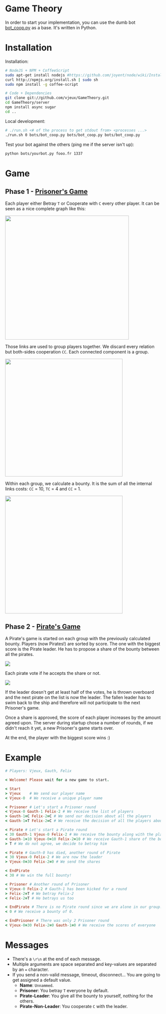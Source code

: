 Game Theory
===========

In order to start your implementation, you can use the dumb bot [bot_coop.py](https://github.com/vjeux/GameTheory/blob/master/bots/bot_coop.py) as a base. It's written in Python.

Installation
============

Installation:

```bash
# NodeJS + NPM + CoffeeScript
sudo apt-get install nodejs #https://github.com/joyent/node/wiki/Installing-Node.js-via-package-manager
curl http://npmjs.org/install.sh | sudo sh
sudo npm install -g coffee-script

# Code + Dependencies
git clone git://github.com/vjeux/GameTheory.git
cd GameTheory/server
npm install async sugar
cd ..
```

Local development:

```bash
# ./run.sh <# of the process to get stdout from> <processes ...>
./run.sh 0 bots/bot_coop.py bots/bot_coop.py bots/bot_coop.py
```

Test your bot against the others (ping me if the server isn't up):

```bash
python bots/yourbot.py fooo.fr 1337
```

Game
====

Phase 1 - [Prisoner's Game](http://en.wikipedia.org/wiki/Prisoner%27s_dilemma)
---------

Each player either Betray ```T``` or Cooperate with ```C``` every other player. It can be seen as a nice complete graph like this:

<img src="http://fooo.fr/~vjeux/epita/game-theory/images/prionnier_1.png" width="400px" />

Those links are used to group players together. We discard every relation but both-sides cooperation ```CC```. Each connected component is a group.

<img src="http://fooo.fr/~vjeux/epita/game-theory/images/prionnier_2.png" width="380px" />

Within each group, we calculate a bounty. It is the sum of all the internal links costs: ```CC``` = 10, ```TC``` = 4 and ```CC``` = 1.

<img src="http://fooo.fr/~vjeux/epita/game-theory/images/prionnier_3.png" width="380px" />

Phase 2 - [Pirate's Game](http://euclid.trentu.ca/math/bz/pirates_gold.pdf)
------

A Pirate's game is started on each group with the previously calculated bounty. Players (now Pirates!) are sorted by score. The one with the biggest score is the Pirate leader. He has to propose a share of the bounty between all the pirates.

<img src="http://fooo.fr/~vjeux/epita/game-theory/images/pirate_1.png" />

Each pirate vote if he accepts the share or not.

<img src="http://fooo.fr/~vjeux/epita/game-theory/images/pirate_2.png" />

If the leader doesn't get at least half of the votes, he is thrown overboard and the next pirate on the list is now the leader. The fallen leader has to swim back to the ship and therefore will not participate to the next Prisoner's game.

Once a share is approved, the score of each player increases by the amount agreed upon. The server during startup chose a number of rounds, if we didn't reach it yet, a new Prisoner's game starts over.

At the end, the player with the biggest score wins :)

Example
=======

```ruby
# Players: Vjeux, Gauth, Felix

< Welcome! Please wait for a new game to start.

< Start
> Vjeux    # We send our player name
< Vjeux-0  # We receive a unique player name

< Prisoner # Let's start a Prisoner round
< Vjeux-0 Gauth-1 Felix-2 # We receive the list of players
> Gauth-1=C Felix-2=C # We send our decision about all the players
< Gauth-1=T Felix-2=C # We receive the decision of all the players about us

< Pirate # Let's start a Pirate round
< 30 Gauth-1 Vjeux-0 Felix-2 # We receive the bounty along with the players sorted by hierarchy
< Gauth-1=10 Vjeux-0=10 Felix-2=10 # We receive Gauth-1 share of the bounty
> T # We do not agree, we decide to betray him

< Pirate # Gauth-0 has died, another round of Pirate
< 30 Vjeux-0 Felix-2 # We are now the leader
> Vjeux-0=30 Felix-2=0 # We send the shares

< EndPirate
< 30 # We win the full bounty!

< Prisoner # Another round of Prisoner
< Vjeux-0 Felix-2 # Gauth-1 has been kicked for a round
> Felix-2=T # We betray Felix-2
< Felix-2=T # He betrays us too

< EndPirate # There is no Pirate round since we are alone in our group.
< 0 # We receive a bounty of 0.

< EndPrisoner # There was only 2 Prisoner round
< Vjeux-0=30 Felix-2=0 Gauth-1=0 # We receive the scores of everyone
```

Messages
========

* There's a ```\r\n``` at the end of each message.
* Multiple arguments are space separated and key-values are separated by an ```=``` character.
* If you send a non-valid message, timeout, disconnect... You are going to get assigned a default value.
  * **Name**: ```Unnammed```.
  * **Prisoner**: You betray ```T``` everyone by default.
  * **Pirate-Leader**: You give all the bounty to yourself, nothing for the others.
  * **Pirate-Non-Leader**: You cooperate ```C``` with the leader.

